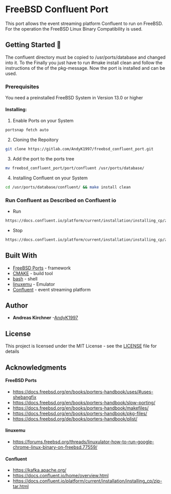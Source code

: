 # FreeBSD Confluent Port
This port allows the event streaming platform Confluent to run on FreeBSD. For the operation the FreeBSD Linux Binary Compatibility is used.

## Getting Started :rocket:

The confluent directory must be copied to /usr/ports/database and changed into it. To the Finally you just have to run #make install clean and follow the instructions of the of the pkg-message. Now the port is installed and can be used. 

### Prerequisites

You need a preinstalled FreeBSD System in Version 13.0 or higher

#### Installing:
1. Enable Ports on your System

```bash
portsnap fetch auto
```
2. Cloning the Repoitory

```bash
git clone https://gitlab.com/AndyK1997/freebsd_confluent_port.git
```

3. Add the port to the ports tree 

```bash
mv freebsd_confluent_port/port/confluent /usr/ports/database/
```

4. Installing Confluent on your System 

```bash
cd /usr/ports/database/confluent/ && make install clean
```

### Run Confluent as Described on Confluent io 

* Run
```bash
https://docs.confluent.io/platform/current/installation/installing_cp/zip-tar.html
```

* Stop
```bash
https://docs.confluent.io/platform/current/installation/installing_cp/zip-tar.html
```

## Built With
* [FreeBSD Ports](https://docs.freebsd.org/en/books/porters-handbook/) - framework
* [CMAKE](https://cmake.org/) - build tool
* [bash](https://www.gnu.org/software/bash/) - shell
* [linuxemu](https://docs.freebsd.org/en/books/handbook/linuxemu/) - Emulator
* [Confluent](https://www.confluent.io/) - event streaming platform


## Author

* **Andreas Kirchner** -[AndyK1997](https://gitlab.com/-/ide/project/AndyK1997)

## License

This project is licensed under the MIT License - see the [LICENSE](LICENSE) file for details

## Acknowledgments

#### FreeBSD Ports
* https://docs.freebsd.org/en/books/porters-handbook/uses/#uses-shebangfix
* https://docs.freebsd.org/en/books/porters-handbook/slow-porting/
* https://docs.freebsd.org/en/books/porters-handbook/makefiles/
* https://docs.freebsd.org/en/books/porters-handbook/pkg-files/
* https://docs.freebsd.org/de/books/porters-handbook/plist/

#### linuxemu
* https://forums.freebsd.org/threads/linuxulator-how-to-run-google-chrome-linux-binary-on-freebsd.77559/


#### Confluent
* https://kafka.apache.org/
* https://docs.confluent.io/home/overview.html
* https://docs.confluent.io/platform/current/installation/installing_cp/zip-tar.html

